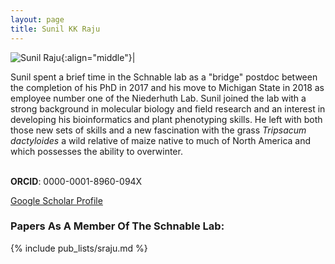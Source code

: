 ```yaml
---
layout: page
title: Sunil KK Raju
---
```


![Sunil Raju](/images/People_Images/Sunil.jpg){:align="middle"}|

Sunil spent a brief time in the Schnable lab as a "bridge" postdoc between the completion of his PhD in 2017 and his move to Michigan State in 2018 as employee number one of the Niederhuth Lab. Sunil joined the lab with a strong background in molecular biology and field research and an interest in developing his bioinformatics and plant phenotyping skills. He left with both those new sets of skills and a new fascination with the grass *Tripsacum dactyloides* a wild relative of maize native to much of North America and which possesses the ability to overwinter.
<br><br>

**ORCID**: 0000-0001-8960-094X<br>

[Google Scholar Profile](https://scholar.google.com/citations?user=WaH4uLwAAAAJ)

### Papers As A Member Of The Schnable Lab:

{% include pub_lists/sraju.md %}
